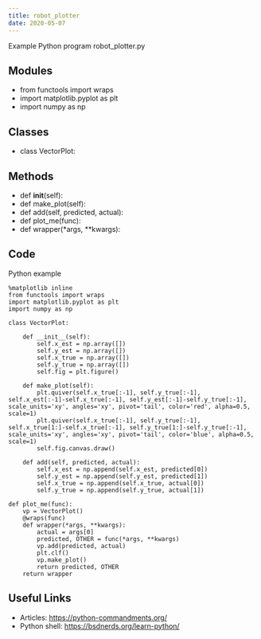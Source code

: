 ```yaml
---
title: robot_plotter
date: 2020-05-07
---
```

Example Python program robot_plotter.py

## Modules

* from functools import wraps
* import matplotlib.pyplot as plt
* import numpy as np

## Classes

* class VectorPlot:

## Methods

* def __init__(self):
* def make_plot(self):
* def add(self, predicted, actual):
* def plot_me(func):
* def wrapper(*args, **kwargs):

## Code

Python example

    %matplotlib inline
    from functools import wraps
    import matplotlib.pyplot as plt
    import numpy as np
    
    class VectorPlot:
        
        def __init__(self):
            self.x_est = np.array([])
            self.y_est = np.array([])
            self.x_true = np.array([])
            self.y_true = np.array([])
            self.fig = plt.figure()
    
        def make_plot(self):
            plt.quiver(self.x_true[:-1], self.y_true[:-1], self.x_est[:-1]-self.x_true[:-1], self.y_est[:-1]-self.y_true[:-1], scale_units='xy', angles='xy', pivot='tail', color='red', alpha=0.5, scale=1)
            plt.quiver(self.x_true[:-1], self.y_true[:-1], self.x_true[1:]-self.x_true[:-1], self.y_true[1:]-self.y_true[:-1], scale_units='xy', angles='xy', pivot='tail', color='blue', alpha=0.5, scale=1)
            self.fig.canvas.draw()
              
        def add(self, predicted, actual):
            self.x_est = np.append(self.x_est, predicted[0])
            self.y_est = np.append(self.y_est, predicted[1])
            self.x_true = np.append(self.x_true, actual[0])
            self.y_true = np.append(self.y_true, actual[1])
            
    def plot_me(func):
        vp = VectorPlot()
        @wraps(func)
        def wrapper(*args, **kwargs):
            actual = args[0]
            predicted, OTHER = func(*args, **kwargs)
            vp.add(predicted, actual)
            plt.clf()
            vp.make_plot()
            return predicted, OTHER
        return wrapper

## Useful Links

- Articles: https://python-commandments.org/
- Python shell: https://bsdnerds.org/learn-python/
